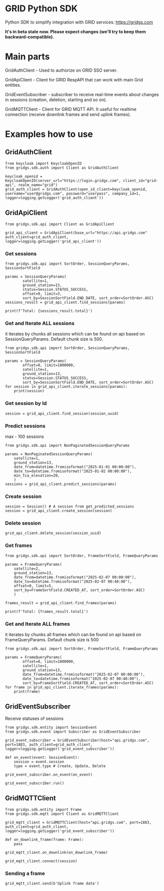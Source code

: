 # GRID Python SDK
Python SDK to simplify integration with GRID services: https://gridgs.com

**It's in beta state now. Please expect changes (we'll try to keep them backward-compatible).**

# Main parts
GridAuthClient - Used to authorize on GRID SSO server.

GridApiClient - Client for GRID RespAPI that can work with main Grid entities.

GridEventSubscriber - subscriber to receive real-time events about changes in sessions (creation, deletion, starting and so on).

GridMQTTClient - Client for GRID MQTT API. It useful for realtime connection (receive downlink frames and send uplink frames).

# Examples how to use
## GridAuthClient
```
from keycloak import KeycloakOpenID
from gridgs.sdk.auth import Client as GridAuthClient

keycloak_openid = KeycloakOpenID(server_url="https://login.gridgs.com", client_id="grid-api", realm_name="grid")
grid_auth_client = GridAuthClient(open_id_client=keycloak_openid, username="user@gridgs.com", password="userpass", company_id=1, logger=logging.getLogger('grid_auth_client'))
```

## GridApiClient

```
from gridgs.sdk.api import Client as GridApiClient

grid_api_client = GridApiClient(base_url="https://api.gridgs.com" auth_client=grid_auth_client, logger=logging.getLogger('grid_api_client'))
```

### Get sessions
```
from gridgs.sdk.api import SortOrder, SessionQueryParams, SessionSortField

params = SessionQueryParams(
        satellite=1,
        ground_station=13,
        status=Session.STATUS_SUCCESS,
        offset=0, limit=3, 
        sort_by=SessionSortField.END_DATE, sort_order=SortOrder.ASC)
sessions_result = grid_api_client.find_sessions(params)

print(f'Total: {sessions_result.total}')
```

### Get and Iterate ALL sessions
it iterates by chunks all sessions which can be found on api based on SessionQueryParams. Default chunk size is 500. 
```
from gridgs.sdk.api import SortOrder, SessionQueryParams, SessionSortField

params = SessionQueryParams(
        offset=0, limit=1000000,
        satellite=1,
        ground_station=13,
        status=Session.STATUS_SUCCESS,
        sort_by=SessionSortField.END_DATE, sort_order=SortOrder.ASC)
for session in grid_api_client.iterate_sessions(params):
    print(session)
```


### Get session by Id
```
session = grid_api_client.find_session(session_uuid)
```

### Predict sessions
max - 100 sessions
```
from gridgs.sdk.api import NonPaginatedSessionQueryParams

params = NonPaginatedSessionQueryParams(
    satellite=1, 
    ground_station=13,
    date_from=datetime.fromisoformat("2025-01-01 00:00:00"),
    date_to=datetime.fromisoformat("2025-01-02 00:00:00"),
    min_tca_elevation=20,
    )
sessions = grid_api_client.predict_sessions(params) 
```

### Create session
```
session = Session() # A session from get_predicted_sessions
session = grid_api_client.create_session(session)
```

### Delete session
```
grid_api_client.delete_session(session_uuid)
```

### Get frames
```
from gridgs.sdk.api import SortOrder, FrameSortField, FrameQueryParams

params = FrameQueryParams(
    satellite=2, 
    ground_station=13, 
    date_from=datetime.fromisoformat("2025-02-07 00:00:00"), 
    date_to=datetime.fromisoformat("2025-02-07 00:48:00"), 
    offset=0, limit=5, 
    sort_by=FrameSortField.CREATED_AT, sort_order=SortOrder.ASC)
    )

frames_result = grid_api_client.find_frames(params) 

print(f'Total: {frames_result.total}')
```

### Get and Iterate ALL frames
it iterates by chunks all frames which can be found on api based on FrameQueryParams. Default chunk size is 500
```
from gridgs.sdk.api import SortOrder, FrameSortField, FrameQueryParams

params = FrameQueryParams(
        offset=0, limit=1000000, 
        satellite=1,
        ground_station=13,
        date_from=datetime.fromisoformat("2025-02-07 00:00:00"), 
        date_to=datetime.fromisoformat("2025-02-07 00:48:00"), 
        sort_by=FrameSortField.CREATED_AT, sort_order=SortOrder.ASC)
for frame in grid_api_client.iterate_frames(params):
    print(frame)
```

## GridEventSubscriber

Receive statuses of sessions

```
from gridgs.sdk.entity import SessionEvent
from gridgs.sdk.event import Subscriber as GridEventSubscriber

grid_event_subscriber = GridEventSubscriber(host="api.gridgs.com", port=1883, auth_client=grid_auth_client, logger=logging.getLogger('grid_event_subscriber'))

def on_event(event: SessionEvent):
    session = event.session
    type = event.type # Create, Update, Delete

grid_event_subscriber.on_event(on_event)

grid_event_subscriber.run()
```

## GridMQTTClient

```
from gridgs.sdk.entity import Frame
from gridgs.sdk.mqtt import Client as GridMQTTClient

grid_mqtt_client = GridMQTTClient(host="api.gridgs.com", port=1883, auth_client=grid_auth_client, logger=logging.getLogger('grid_event_subscriber'))

def on_downlink_frame(frame: Frame):
    pass

grid_mqtt_client.on_downlink(on_downlink_frame)

grid_mqtt_client.connect(session)
```

### Sending a frame

```
grid_mqtt_client.send(b'Uplink frame data')
```

